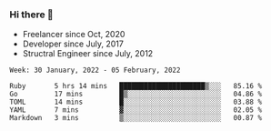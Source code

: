 ### Hi there 👋

- Freelancer since Oct, 2020
- Developer since July, 2017
- Structral Engineer since July, 2012

<!--START_SECTION:waka-->
```text
Week: 30 January, 2022 - 05 February, 2022

Ruby       5 hrs 14 mins   █████████████████████▒░░░   85.16 % 
Go         17 mins         █▒░░░░░░░░░░░░░░░░░░░░░░░   04.86 % 
TOML       14 mins         █░░░░░░░░░░░░░░░░░░░░░░░░   03.88 % 
YAML       7 mins          ▓░░░░░░░░░░░░░░░░░░░░░░░░   02.05 % 
Markdown   3 mins          ▒░░░░░░░░░░░░░░░░░░░░░░░░   00.87 % 
```
<!--END_SECTION:waka-->
